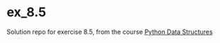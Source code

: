 # ex_8.5

Solution repo for exercise 8.5, from the course [Python Data Structures](https://www.coursera.org/learn/python-data)
